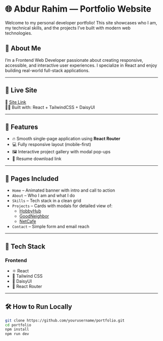 # 🌐 Abdur Rahim — Portfolio Website

Welcome to my personal developer portfolio! This site showcases who I am, my technical skills, and the projects I’ve built with modern web technologies.

## 🧑 About Me

I’m a Frontend Web Developer passionate about creating responsive, accessible, and interactive user experiences. I specialize in React and enjoy building real-world full-stack applications.

---

## 🚀 Live Site

🔗 [Site Link](https://abudrrahim.vercel.app/)  
🧑‍💻 Built with: React + TailwindCSS + DaisyUI

---

## 📁 Features

- 🔥 Smooth single-page application using **React Router**
- 💻 Fully responsive layout (mobile-first)
- 🖼️ Interactive project gallery with modal pop-ups
- 📜 Resume download link

---

## 📂 Pages Included

- `Home` – Animated banner with intro and call to action
- `About` – Who I am and what I do
- `Skills` – Tech stack in a clean grid
- `Projects` – Cards with modals for detailed view of:
  - [HobbyHub](https://hobby-hub9.web.app)
  - [GoodNeighbor](https://goodneighbor-1c1f4.web.app)
  - [NetCafe](https://react-authentication-65e2a.web.app)
- `Contact` – Simple form and email reach

---

## 🔑 Tech Stack

### Frontend
- ⚛️ React
- 💨 Tailwind CSS
- 🌸 DaisyUI
- 🧭 React Router



---

## 🛠️ How to Run Locally

```bash
git clone https://github.com/yourusername/portfolio.git
cd portfolio
npm install
npm run dev
